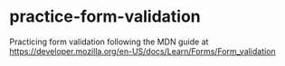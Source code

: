 # practice-form-validation
Practicing form validation following the MDN guide at https://developer.mozilla.org/en-US/docs/Learn/Forms/Form_validation
